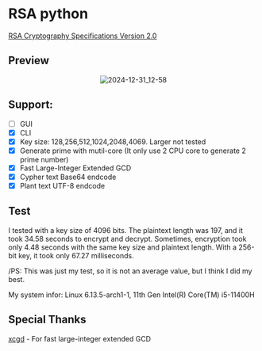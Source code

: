 # RSA python

[RSA Cryptography Specifications Version 2.0](https://datatracker.ietf.org/doc/html/rfc2437)

## Preview
<div align = center>
  
![2024-12-31_12-58](https://github.com/user-attachments/assets/7b4f9b9f-5133-4bad-89a0-37e32a44d7d7)

</div>

## Support:
- [ ] GUI
- [x] CLI
- [x] Key size: 128,256,512,1024,2048,4069. Larger not tested
- [x] Generate prime with mutil-core (It only use 2 CPU core to generate 2 prime number)
- [x] Fast Large-Integer Extended GCD
- [x] Cypher text Base64 endcode
- [x] Plant text UTF-8 endcode

## Test

I tested with a key size of 4096 bits. The plaintext length was 197, and it took 34.58 seconds to encrypt and decrypt.
Sometimes, encryption took only 4.48 seconds with the same key size and plaintext length. With a 256-bit key, it took only 67.27 milliseconds.

/PS: This was just my test, so it is not an average value, but I think I did my best.

My system infor: Linux 6.13.5-arch1-1, 11th Gen Intel(R) Core(TM) i5-11400H

## Special Thanks

[xcgd](https://github.com/kavyasreedhar/sreedhar-xgcd-hardware-ches2022.git) - For fast large-integer extended GCD
